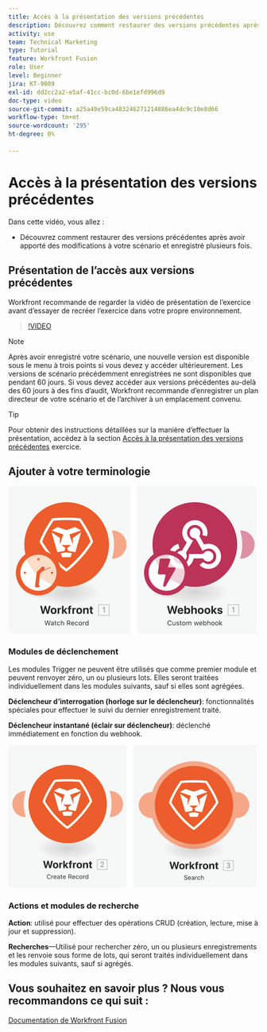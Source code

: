 ```yaml
---
title: Accès à la présentation des versions précédentes
description: Découvrez comment restaurer des versions précédentes après avoir apporté des modifications à votre scénario et les avoir enregistrées dans [!DNL Adobe Workfront Fusion].
activity: use
team: Technical Marketing
type: Tutorial
feature: Workfront Fusion
role: User
level: Beginner
jira: KT-9009
exl-id: dd2cc2a2-e5af-41cc-bc0d-6be1efd996d9
doc-type: video
source-git-commit: a25a49e59ca483246271214886ea4dc9c10e8d66
workflow-type: tm+mt
source-wordcount: '295'
ht-degree: 0%

---
```


# Accès à la présentation des versions précédentes

Dans cette vidéo, vous allez :

* Découvrez comment restaurer des versions précédentes après avoir apporté des modifications à votre scénario et enregistré plusieurs fois.

## Présentation de l’accès aux versions précédentes

Workfront recommande de regarder la vidéo de présentation de l’exercice avant d’essayer de recréer l’exercice dans votre propre environnement.

>[!VIDEO](https://video.tv.adobe.com/v/335268/?quality=12&learn=on)

>[!NOTE]
>
>Après avoir enregistré votre scénario, une nouvelle version est disponible sous le menu à trois points si vous devez y accéder ultérieurement. Les versions de scénario précédemment enregistrées ne sont disponibles que pendant 60 jours. Si vous devez accéder aux versions précédentes au-delà des 60 jours à des fins d’audit, Workfront recommande d’enregistrer un plan directeur de votre scénario et de l’archiver à un emplacement convenu.

>[!TIP]
>
>Pour obtenir des instructions détaillées sur la manière d’effectuer la présentation, accédez à la section [Accès à la présentation des versions précédentes](https://experienceleague.adobe.com/docs/workfront-learn/tutorials-workfront/fusion/exercises/access-previous-versions.html?lang=en) exercice.

## Ajouter à votre terminologie

![Une image d’un enregistrement Watch et d’un module webhook personnalisé](assets/understand-the-basics-3.png)

### Modules de déclenchement

Les modules Trigger ne peuvent être utilisés que comme premier module et peuvent renvoyer zéro, un ou plusieurs lots. Elles seront traitées individuellement dans les modules suivants, sauf si elles sont agrégées.

**Déclencheur d’interrogation (horloge sur le déclencheur)**: fonctionnalités spéciales pour effectuer le suivi du dernier enregistrement traité.

**Déclencheur instantané (éclair sur déclencheur)**: déclenché immédiatement en fonction du webhook.

![Image d’un enregistrement de création et d’un module de recherche](assets/understand-the-basics-4.png)

### Actions et modules de recherche

**Action**: utilisé pour effectuer des opérations CRUD (création, lecture, mise à jour et suppression).

**Recherches**—Utilisé pour rechercher zéro, un ou plusieurs enregistrements et les renvoie sous forme de lots, qui seront traités individuellement dans les modules suivants, sauf si agrégés.

## Vous souhaitez en savoir plus ? Nous vous recommandons ce qui suit :

[Documentation de Workfront Fusion](https://experienceleague.adobe.com/docs/workfront/using/adobe-workfront-fusion/workfront-fusion-2.html?lang=en)
